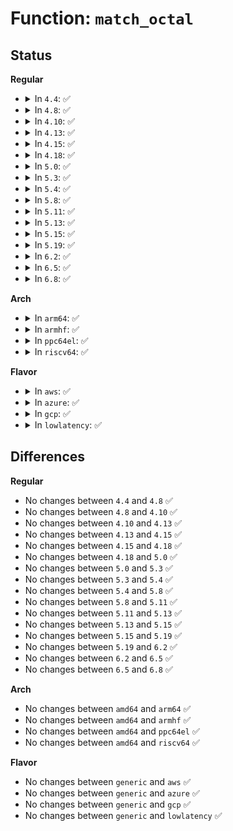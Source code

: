 # Function: <code>match_octal</code>

## Status
<b>Regular</b>
<ul>
<li>
<details>
<summary>In <code>4.4</code>: ✅</summary>

```c
int match_octal(substring_t *s, int *result);
```

**Collision:** Unique Global

**Inline:** No

**Transformation:** False

**Instances:**

```
In lib/parser.c (ffffffff813f84e0)
Location: lib/parser.c:178
Inline: False
Direct callers:
  - fs/devpts/inode.c:parse_mount_options
  - fs/devpts/inode.c:parse_mount_options
  - fs/ramfs/inode.c:ramfs_fill_super
  - fs/fat/inode.c:parse_options
  - fs/fat/inode.c:parse_options
  - fs/fat/inode.c:parse_options
  - fs/fat/inode.c:parse_options
  - fs/fuse/inode.c:fuse_fill_super
  - fs/debugfs/inode.c:debugfs_parse_options
  - fs/tracefs/inode.c:tracefs_parse_options
```
**Symbols:**

```
ffffffff813f84e0-ffffffff813f84f0: match_octal (STB_GLOBAL)
```
</details>
</li>
<li>
<details>
<summary>In <code>4.8</code>: ✅</summary>

```c
int match_octal(substring_t *s, int *result);
```

**Collision:** Unique Global

**Inline:** No

**Transformation:** False

**Instances:**

```
In lib/parser.c (ffffffff8143f380)
Location: lib/parser.c:178
Inline: False
Direct callers:
  - fs/devpts/inode.c:parse_mount_options
  - fs/devpts/inode.c:parse_mount_options
  - fs/ramfs/inode.c:ramfs_fill_super
  - fs/fat/inode.c:parse_options
  - fs/fat/inode.c:parse_options
  - fs/fat/inode.c:parse_options
  - fs/fat/inode.c:parse_options
  - fs/fuse/inode.c:fuse_fill_super
  - fs/debugfs/inode.c:debugfs_parse_options
  - fs/tracefs/inode.c:tracefs_parse_options
```
**Symbols:**

```
ffffffff8143f380-ffffffff8143f390: match_octal (STB_GLOBAL)
```
</details>
</li>
<li>
<details>
<summary>In <code>4.10</code>: ✅</summary>

```c
int match_octal(substring_t *s, int *result);
```

**Collision:** Unique Global

**Inline:** No

**Transformation:** False

**Instances:**

```
In lib/parser.c (ffffffff8145c3d0)
Location: lib/parser.c:225
Inline: False
Direct callers:
  - kernel/bpf/inode.c:bpf_fill_super
  - fs/devpts/inode.c:parse_mount_options
  - fs/devpts/inode.c:parse_mount_options
  - fs/ramfs/inode.c:ramfs_fill_super
  - fs/fat/inode.c:parse_options
  - fs/fat/inode.c:parse_options
  - fs/fat/inode.c:parse_options
  - fs/fat/inode.c:parse_options
  - fs/fuse/inode.c:fuse_fill_super
  - fs/debugfs/inode.c:debugfs_parse_options
  - fs/tracefs/inode.c:tracefs_parse_options
```
**Symbols:**

```
ffffffff8145c3d0-ffffffff8145c3e0: match_octal (STB_GLOBAL)
```
</details>
</li>
<li>
<details>
<summary>In <code>4.13</code>: ✅</summary>

```c
int match_octal(substring_t *s, int *result);
```

**Collision:** Unique Global

**Inline:** No

**Transformation:** False

**Instances:**

```
In lib/parser.c (ffffffff814618a0)
Location: lib/parser.c:225
Inline: False
Direct callers:
  - kernel/bpf/inode.c:bpf_fill_super
  - fs/devpts/inode.c:parse_mount_options
  - fs/devpts/inode.c:parse_mount_options
  - fs/ramfs/inode.c:ramfs_fill_super
  - fs/fat/inode.c:parse_options
  - fs/fat/inode.c:parse_options
  - fs/fat/inode.c:parse_options
  - fs/fat/inode.c:parse_options
  - fs/fuse/inode.c:fuse_fill_super
  - fs/debugfs/inode.c:debugfs_parse_options
  - fs/tracefs/inode.c:tracefs_parse_options
```
**Symbols:**

```
ffffffff814618a0-ffffffff814618b0: match_octal (STB_GLOBAL)
```
</details>
</li>
<li>
<details>
<summary>In <code>4.15</code>: ✅</summary>

```c
int match_octal(substring_t *s, int *result);
```

**Collision:** Unique Global

**Inline:** No

**Transformation:** False

**Instances:**

```
In lib/parser.c (ffffffff8148d7a0)
Location: lib/parser.c:225
Inline: False
Direct callers:
  - kernel/bpf/inode.c:bpf_fill_super
  - fs/devpts/inode.c:parse_mount_options
  - fs/devpts/inode.c:parse_mount_options
  - fs/ramfs/inode.c:ramfs_fill_super
  - fs/fat/inode.c:parse_options
  - fs/fat/inode.c:parse_options
  - fs/fat/inode.c:parse_options
  - fs/fat/inode.c:parse_options
  - fs/fuse/inode.c:fuse_fill_super
  - fs/debugfs/inode.c:debugfs_parse_options
  - fs/tracefs/inode.c:tracefs_parse_options
```
**Symbols:**

```
ffffffff8148d7a0-ffffffff8148d7b0: match_octal (STB_GLOBAL)
```
</details>
</li>
<li>
<details>
<summary>In <code>4.18</code>: ✅</summary>

```c
int match_octal(substring_t *s, int *result);
```

**Collision:** Unique Global

**Inline:** No

**Transformation:** False

**Instances:**

```
In lib/parser.c (ffffffff814c2500)
Location: lib/parser.c:225
Inline: False
Direct callers:
  - kernel/bpf/inode.c:bpf_fill_super
  - fs/devpts/inode.c:parse_mount_options
  - fs/devpts/inode.c:parse_mount_options
  - fs/ramfs/inode.c:ramfs_fill_super
  - fs/fat/inode.c:parse_options
  - fs/fat/inode.c:parse_options
  - fs/fat/inode.c:parse_options
  - fs/fat/inode.c:parse_options
  - fs/fuse/inode.c:fuse_fill_super
  - fs/debugfs/inode.c:debugfs_parse_options
  - fs/tracefs/inode.c:tracefs_parse_options
```
**Symbols:**

```
ffffffff814c2500-ffffffff814c2517: match_octal (STB_GLOBAL)
```
</details>
</li>
<li>
<details>
<summary>In <code>5.0</code>: ✅</summary>

```c
int match_octal(substring_t *s, int *result);
```

**Collision:** Unique Global

**Inline:** No

**Transformation:** False

**Instances:**

```
In lib/parser.c (ffffffff814d6bc0)
Location: lib/parser.c:219
Inline: False
Direct callers:
  - kernel/bpf/inode.c:bpf_fill_super
  - fs/devpts/inode.c:parse_mount_options
  - fs/devpts/inode.c:parse_mount_options
  - fs/ramfs/inode.c:ramfs_fill_super
  - fs/fat/inode.c:parse_options
  - fs/fat/inode.c:parse_options
  - fs/fat/inode.c:parse_options
  - fs/fat/inode.c:parse_options
  - fs/fuse/inode.c:fuse_fill_super
  - fs/debugfs/inode.c:debugfs_parse_options
  - fs/tracefs/inode.c:tracefs_parse_options
```
**Symbols:**

```
ffffffff814d6bc0-ffffffff814d6bda: match_octal (STB_GLOBAL)
```
</details>
</li>
<li>
<details>
<summary>In <code>5.3</code>: ✅</summary>

```c
int match_octal(substring_t *s, int *result);
```

**Collision:** Unique Global

**Inline:** No

**Transformation:** False

**Instances:**

```
In lib/parser.c (ffffffff81502a00)
Location: lib/parser.c:217
Inline: False
Direct callers:
  - kernel/bpf/inode.c:bpf_fill_super
  - fs/devpts/inode.c:parse_mount_options
  - fs/devpts/inode.c:parse_mount_options
  - fs/ramfs/inode.c:ramfs_fill_super
  - fs/fat/inode.c:parse_options
  - fs/fat/inode.c:parse_options
  - fs/fat/inode.c:parse_options
  - fs/fat/inode.c:parse_options
  - fs/fuse/inode.c:fuse_fill_super
  - fs/debugfs/inode.c:debugfs_parse_options
  - fs/tracefs/inode.c:tracefs_parse_options
```
**Symbols:**

```
ffffffff81502a00-ffffffff81502a1a: match_octal (STB_GLOBAL)
```
</details>
</li>
<li>
<details>
<summary>In <code>5.4</code>: ✅</summary>

```c
int match_octal(substring_t *s, int *result);
```

**Collision:** Unique Global

**Inline:** No

**Transformation:** False

**Instances:**

```
In lib/parser.c (ffffffff815209a0)
Location: lib/parser.c:217
Inline: False
Direct callers:
  - fs/devpts/inode.c:parse_mount_options
  - fs/devpts/inode.c:parse_mount_options
  - fs/fat/inode.c:parse_options
  - fs/fat/inode.c:parse_options
  - fs/fat/inode.c:parse_options
  - fs/fat/inode.c:parse_options
  - fs/debugfs/inode.c:debugfs_parse_options
  - fs/tracefs/inode.c:tracefs_parse_options
```
**Symbols:**

```
ffffffff815209a0-ffffffff815209ba: match_octal (STB_GLOBAL)
```
</details>
</li>
<li>
<details>
<summary>In <code>5.8</code>: ✅</summary>

```c
int match_octal(substring_t *s, int *result);
```

**Collision:** Unique Global

**Inline:** No

**Transformation:** False

**Instances:**

```
In lib/parser.c (ffffffff81583bf0)
Location: lib/parser.c:217
Inline: False
Direct callers:
  - fs/devpts/inode.c:parse_mount_options
  - fs/devpts/inode.c:parse_mount_options
  - fs/fat/inode.c:parse_options
  - fs/fat/inode.c:parse_options
  - fs/fat/inode.c:parse_options
  - fs/fat/inode.c:parse_options
  - fs/debugfs/inode.c:debugfs_parse_options
  - fs/tracefs/inode.c:tracefs_parse_options
```
**Symbols:**

```
ffffffff81583bf0-ffffffff81583c00: match_octal (STB_GLOBAL)
```
</details>
</li>
<li>
<details>
<summary>In <code>5.11</code>: ✅</summary>

```c
int match_octal(substring_t *s, int *result);
```

**Collision:** Unique Global

**Inline:** No

**Transformation:** False

**Instances:**

```
In lib/parser.c (ffffffff815a0a70)
Location: lib/parser.c:217
Inline: False
Direct callers:
  - fs/devpts/inode.c:parse_mount_options
  - fs/devpts/inode.c:parse_mount_options
  - fs/fat/inode.c:parse_options
  - fs/fat/inode.c:parse_options
  - fs/fat/inode.c:parse_options
  - fs/fat/inode.c:parse_options
  - fs/debugfs/inode.c:debugfs_parse_options
  - fs/tracefs/inode.c:tracefs_parse_options
```
**Symbols:**

```
ffffffff815a0a70-ffffffff815a0a80: match_octal (STB_GLOBAL)
```
</details>
</li>
<li>
<details>
<summary>In <code>5.13</code>: ✅</summary>

```c
int match_octal(substring_t *s, int *result);
```

**Collision:** Unique Global

**Inline:** No

**Transformation:** False

**Instances:**

```
In lib/parser.c (ffffffff815a78c0)
Location: lib/parser.c:247
Inline: False
Direct callers:
  - fs/devpts/inode.c:parse_mount_options
  - fs/devpts/inode.c:parse_mount_options
  - fs/fat/inode.c:parse_options
  - fs/fat/inode.c:parse_options
  - fs/fat/inode.c:parse_options
  - fs/fat/inode.c:parse_options
  - fs/debugfs/inode.c:debugfs_parse_options
  - fs/tracefs/inode.c:tracefs_parse_options
```
**Symbols:**

```
ffffffff815a78c0-ffffffff815a78d0: match_octal (STB_GLOBAL)
```
</details>
</li>
<li>
<details>
<summary>In <code>5.15</code>: ✅</summary>

```c
int match_octal(substring_t *s, int *result);
```

**Collision:** Unique Global

**Inline:** No

**Transformation:** False

**Instances:**

```
In lib/parser.c (ffffffff81610800)
Location: lib/parser.c:248
Inline: False
Direct callers:
  - fs/devpts/inode.c:parse_mount_options
  - fs/devpts/inode.c:parse_mount_options
  - fs/fat/inode.c:parse_options
  - fs/fat/inode.c:parse_options
  - fs/fat/inode.c:parse_options
  - fs/fat/inode.c:parse_options
  - fs/debugfs/inode.c:debugfs_parse_options
  - fs/tracefs/inode.c:tracefs_parse_options
```
**Symbols:**

```
ffffffff81610800-ffffffff81610810: match_octal (STB_GLOBAL)
```
</details>
</li>
<li>
<details>
<summary>In <code>5.19</code>: ✅</summary>

```c
int match_octal(substring_t *s, int *result);
```

**Collision:** Unique Global

**Inline:** No

**Transformation:** False

**Instances:**

```
In lib/parser.c (ffffffff816dccd0)
Location: lib/parser.c:248
Inline: False
Direct callers:
  - fs/devpts/inode.c:parse_mount_options
  - fs/devpts/inode.c:parse_mount_options
  - fs/fat/inode.c:parse_options
  - fs/fat/inode.c:parse_options
  - fs/fat/inode.c:parse_options
  - fs/fat/inode.c:parse_options
  - fs/debugfs/inode.c:debugfs_parse_options
  - fs/tracefs/inode.c:tracefs_parse_options
```
**Symbols:**

```
ffffffff816dccd0-ffffffff816dccea: match_octal (STB_GLOBAL)
```
</details>
</li>
<li>
<details>
<summary>In <code>6.2</code>: ✅</summary>

```c
int match_octal(substring_t *s, int *result);
```

**Collision:** Unique Global

**Inline:** No

**Transformation:** False

**Instances:**

```
In lib/parser.c (ffffffff817cc960)
Location: lib/parser.c:249
Inline: False
Direct callers:
  - fs/devpts/inode.c:parse_mount_options
  - fs/devpts/inode.c:parse_mount_options
  - fs/fat/inode.c:parse_options
  - fs/fat/inode.c:parse_options
  - fs/fat/inode.c:parse_options
  - fs/fat/inode.c:parse_options
  - fs/debugfs/inode.c:debugfs_parse_options
  - fs/tracefs/inode.c:tracefs_parse_options
```
**Symbols:**

```
ffffffff817cc960-ffffffff817cc97a: match_octal (STB_GLOBAL)
```
</details>
</li>
<li>
<details>
<summary>In <code>6.5</code>: ✅</summary>

```c
int match_octal(substring_t *s, int *result);
```

**Collision:** Unique Global

**Inline:** No

**Transformation:** False

**Instances:**

```
In lib/parser.c (ffffffff8180ad70)
Location: lib/parser.c:249
Inline: False
Direct callers:
  - fs/devpts/inode.c:parse_mount_options
  - fs/devpts/inode.c:parse_mount_options
  - fs/fat/inode.c:parse_options
  - fs/fat/inode.c:parse_options
  - fs/fat/inode.c:parse_options
  - fs/fat/inode.c:parse_options
  - fs/debugfs/inode.c:debugfs_parse_options
  - fs/tracefs/inode.c:tracefs_parse_options
```
**Symbols:**

```
ffffffff8180ad70-ffffffff8180ad8a: match_octal (STB_GLOBAL)
```
</details>
</li>
<li>
<details>
<summary>In <code>6.8</code>: ✅</summary>

```c
int match_octal(substring_t *s, int *result);
```

**Collision:** Unique Global

**Inline:** No

**Transformation:** False

**Instances:**

```
In lib/parser.c (ffffffff81851550)
Location: lib/parser.c:249
Inline: False
Direct callers:
  - fs/devpts/inode.c:parse_mount_options
  - fs/devpts/inode.c:parse_mount_options
  - fs/fat/inode.c:parse_options
  - fs/fat/inode.c:parse_options
  - fs/fat/inode.c:parse_options
  - fs/fat/inode.c:parse_options
  - fs/debugfs/inode.c:debugfs_parse_options
  - fs/tracefs/inode.c:tracefs_parse_options
```
**Symbols:**

```
ffffffff81851550-ffffffff8185156a: match_octal (STB_GLOBAL)
```
</details>
</li>
</ul>
<b>Arch</b>
<ul>
<li>
<details>
<summary>In <code>arm64</code>: ✅</summary>

```c
int match_octal(substring_t *s, int *result);
```

**Collision:** Unique Global

**Inline:** No

**Transformation:** False

**Instances:**

```
In lib/parser.c (ffff800010629ed8)
Location: lib/parser.c:217
Inline: False
Direct callers:
  - fs/devpts/inode.c:parse_mount_options
  - fs/devpts/inode.c:parse_mount_options
  - fs/fat/inode.c:parse_options
  - fs/fat/inode.c:parse_options
  - fs/fat/inode.c:parse_options
  - fs/fat/inode.c:parse_options
  - fs/debugfs/inode.c:debugfs_parse_options
  - fs/tracefs/inode.c:tracefs_parse_options
```
**Symbols:**

```
ffff800010629ed8-ffff800010629ef8: match_octal (STB_GLOBAL)
```
</details>
</li>
<li>
<details>
<summary>In <code>armhf</code>: ✅</summary>

```c
int match_octal(substring_t *s, int *result);
```

**Collision:** Unique Global

**Inline:** No

**Transformation:** False

**Instances:**

```
In lib/parser.c (c07d119c)
Location: lib/parser.c:217
Inline: False
Direct callers:
  - fs/devpts/inode.c:parse_mount_options
  - fs/devpts/inode.c:parse_mount_options
  - fs/fat/inode.c:parse_options
  - fs/fat/inode.c:parse_options
  - fs/fat/inode.c:parse_options
  - fs/fat/inode.c:parse_options
  - fs/debugfs/inode.c:debugfs_parse_options
  - fs/tracefs/inode.c:tracefs_parse_options
```
**Symbols:**

```
c07d119c-c07d11b4: match_octal (STB_GLOBAL)
```
</details>
</li>
<li>
<details>
<summary>In <code>ppc64el</code>: ✅</summary>

```c
int match_octal(substring_t *s, int *result);
```

**Collision:** Unique Global

**Inline:** No

**Transformation:** False

**Instances:**

```
In lib/parser.c (c0000000007cbca0)
Location: lib/parser.c:217
Inline: False
Direct callers:
  - fs/devpts/inode.c:parse_mount_options
  - fs/devpts/inode.c:parse_mount_options
  - fs/fat/inode.c:parse_options
  - fs/fat/inode.c:parse_options
  - fs/fat/inode.c:parse_options
  - fs/fat/inode.c:parse_options
  - fs/debugfs/inode.c:debugfs_parse_options
  - fs/tracefs/inode.c:tracefs_parse_options
```
**Symbols:**

```
c0000000007cbca0-c0000000007cbcbc: match_octal (STB_GLOBAL)
```
</details>
</li>
<li>
<details>
<summary>In <code>riscv64</code>: ✅</summary>

```c
int match_octal(substring_t *s, int *result);
```

**Collision:** Unique Global

**Inline:** No

**Transformation:** False

**Instances:**

```
In lib/parser.c (ffffffe00045a9be)
Location: lib/parser.c:217
Inline: False
Direct callers:
  - fs/devpts/inode.c:parse_mount_options
  - fs/devpts/inode.c:parse_mount_options
  - fs/fat/inode.c:parse_options
  - fs/fat/inode.c:parse_options
  - fs/fat/inode.c:parse_options
  - fs/fat/inode.c:parse_options
  - fs/debugfs/inode.c:debugfs_parse_options
  - fs/tracefs/inode.c:tracefs_parse_options
```
**Symbols:**

```
ffffffe00045a9be-ffffffe00045a9e0: match_octal (STB_GLOBAL)
```
</details>
</li>
</ul>
<b>Flavor</b>
<ul>
<li>
<details>
<summary>In <code>aws</code>: ✅</summary>

```c
int match_octal(substring_t *s, int *result);
```

**Collision:** Unique Global

**Inline:** No

**Transformation:** False

**Instances:**

```
In lib/parser.c (ffffffff81518f80)
Location: lib/parser.c:217
Inline: False
Direct callers:
  - fs/devpts/inode.c:parse_mount_options
  - fs/devpts/inode.c:parse_mount_options
  - fs/fat/inode.c:parse_options
  - fs/fat/inode.c:parse_options
  - fs/fat/inode.c:parse_options
  - fs/fat/inode.c:parse_options
  - fs/debugfs/inode.c:debugfs_parse_options
  - fs/tracefs/inode.c:tracefs_parse_options
```
**Symbols:**

```
ffffffff81518f80-ffffffff81518f9a: match_octal (STB_GLOBAL)
```
</details>
</li>
<li>
<details>
<summary>In <code>azure</code>: ✅</summary>

```c
int match_octal(substring_t *s, int *result);
```

**Collision:** Unique Global

**Inline:** No

**Transformation:** False

**Instances:**

```
In lib/parser.c (ffffffff81509280)
Location: lib/parser.c:217
Inline: False
Direct callers:
  - fs/devpts/inode.c:parse_mount_options
  - fs/devpts/inode.c:parse_mount_options
  - fs/fat/inode.c:parse_options
  - fs/fat/inode.c:parse_options
  - fs/fat/inode.c:parse_options
  - fs/fat/inode.c:parse_options
  - fs/debugfs/inode.c:debugfs_parse_options
  - fs/tracefs/inode.c:tracefs_parse_options
```
**Symbols:**

```
ffffffff81509280-ffffffff8150929a: match_octal (STB_GLOBAL)
```
</details>
</li>
<li>
<details>
<summary>In <code>gcp</code>: ✅</summary>

```c
int match_octal(substring_t *s, int *result);
```

**Collision:** Unique Global

**Inline:** No

**Transformation:** False

**Instances:**

```
In lib/parser.c (ffffffff81515010)
Location: lib/parser.c:217
Inline: False
Direct callers:
  - fs/devpts/inode.c:parse_mount_options
  - fs/devpts/inode.c:parse_mount_options
  - fs/fat/inode.c:parse_options
  - fs/fat/inode.c:parse_options
  - fs/fat/inode.c:parse_options
  - fs/fat/inode.c:parse_options
  - fs/debugfs/inode.c:debugfs_parse_options
  - fs/tracefs/inode.c:tracefs_parse_options
```
**Symbols:**

```
ffffffff81515010-ffffffff8151502a: match_octal (STB_GLOBAL)
```
</details>
</li>
<li>
<details>
<summary>In <code>lowlatency</code>: ✅</summary>

```c
int match_octal(substring_t *s, int *result);
```

**Collision:** Unique Global

**Inline:** No

**Transformation:** False

**Instances:**

```
In lib/parser.c (ffffffff8152e780)
Location: lib/parser.c:217
Inline: False
Direct callers:
  - fs/devpts/inode.c:parse_mount_options
  - fs/devpts/inode.c:parse_mount_options
  - fs/fat/inode.c:parse_options
  - fs/fat/inode.c:parse_options
  - fs/fat/inode.c:parse_options
  - fs/fat/inode.c:parse_options
  - fs/debugfs/inode.c:debugfs_parse_options
  - fs/tracefs/inode.c:tracefs_parse_options
```
**Symbols:**

```
ffffffff8152e780-ffffffff8152e79a: match_octal (STB_GLOBAL)
```
</details>
</li>
</ul>

## Differences
<b>Regular</b>
<ul>
<li>
No changes between <code>4.4</code> and <code>4.8</code> ✅
</li>
<li>
No changes between <code>4.8</code> and <code>4.10</code> ✅
</li>
<li>
No changes between <code>4.10</code> and <code>4.13</code> ✅
</li>
<li>
No changes between <code>4.13</code> and <code>4.15</code> ✅
</li>
<li>
No changes between <code>4.15</code> and <code>4.18</code> ✅
</li>
<li>
No changes between <code>4.18</code> and <code>5.0</code> ✅
</li>
<li>
No changes between <code>5.0</code> and <code>5.3</code> ✅
</li>
<li>
No changes between <code>5.3</code> and <code>5.4</code> ✅
</li>
<li>
No changes between <code>5.4</code> and <code>5.8</code> ✅
</li>
<li>
No changes between <code>5.8</code> and <code>5.11</code> ✅
</li>
<li>
No changes between <code>5.11</code> and <code>5.13</code> ✅
</li>
<li>
No changes between <code>5.13</code> and <code>5.15</code> ✅
</li>
<li>
No changes between <code>5.15</code> and <code>5.19</code> ✅
</li>
<li>
No changes between <code>5.19</code> and <code>6.2</code> ✅
</li>
<li>
No changes between <code>6.2</code> and <code>6.5</code> ✅
</li>
<li>
No changes between <code>6.5</code> and <code>6.8</code> ✅
</li>
</ul>
<b>Arch</b>
<ul>
<li>
No changes between <code>amd64</code> and <code>arm64</code> ✅
</li>
<li>
No changes between <code>amd64</code> and <code>armhf</code> ✅
</li>
<li>
No changes between <code>amd64</code> and <code>ppc64el</code> ✅
</li>
<li>
No changes between <code>amd64</code> and <code>riscv64</code> ✅
</li>
</ul>
<b>Flavor</b>
<ul>
<li>
No changes between <code>generic</code> and <code>aws</code> ✅
</li>
<li>
No changes between <code>generic</code> and <code>azure</code> ✅
</li>
<li>
No changes between <code>generic</code> and <code>gcp</code> ✅
</li>
<li>
No changes between <code>generic</code> and <code>lowlatency</code> ✅
</li>
</ul>
